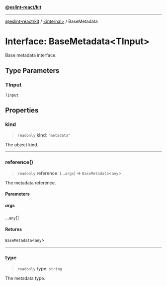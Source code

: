 [**@eslint-react/kit**](../../README.md)

***

[@eslint-react/kit](../../README.md) / [\<internal\>](../README.md) / BaseMetadata

# Interface: BaseMetadata\<TInput\>

Base metadata interface.

## Type Parameters

### TInput

`TInput`

## Properties

### kind

> `readonly` **kind**: `"metadata"`

The object kind.

***

### reference()

> `readonly` **reference**: (...`args`) => `BaseMetadata`\<`any`\>

The metadata reference.

#### Parameters

##### args

...`any`[]

#### Returns

`BaseMetadata`\<`any`\>

***

### type

> `readonly` **type**: `string`

The metadata type.
